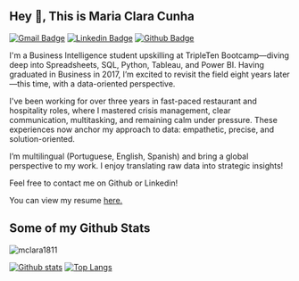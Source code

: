 ## Hey 👋, This is Maria Clara Cunha
[![Gmail Badge](https://img.shields.io/badge/-m.clara1811@gmail.com-c14438?style=flat&logo=Gmail&logoColor=white&link=mailto:m.clara1811@gmail.com)](mailto:m.clara1811@gmail.com) 
[![Linkedin Badge](https://img.shields.io/badge/-mariaclara-cunha-0072b1?style=flat&logo=Linkedin&logoColor=white&link=https://www.linkedin.com/in/mariaclara-cunha/)](https://www.linkedin.com/in/mariaclara-cunha/) [![Github Badge](https://img.shields.io/badge/-mclara1811-grey?style=flat&logo=github&logoColor=white&link=https://github.com/mclara1811/)](https://www.github.com/mclara1811/) <p align='left'> 

I'm a Business Intelligence student upskilling at TripleTen Bootcamp—diving deep into Spreadsheets, SQL, Python, Tableau, and Power BI. Having graduated in Business in 2017, I’m excited to revisit the field eight years later—this time, with a data-oriented perspective.

I've been working for over three years in fast-paced restaurant and hospitality roles, where I mastered crisis management, clear communication, multitasking, and remaining calm under pressure. These experiences now anchor my approach to data: empathetic, precise, and solution-oriented.

I’m multilingual (Portuguese, English, Spanish) and bring a global perspective to my work. I enjoy translating raw data into strategic insights!

Feel free to contact me on Github or Linkedin!</p><p align='left'> You can view my resume <a href='https://docs.google.com/document/d/1dBJ_pERUbVdi5qTbJ5Ge_Zur-EjQYISbHRfjjC_vHFo/edit?usp=sharing ' target=_blank><u>here</u>.</a></p>
## Some of my Github Stats
<p align=left> <img src=https://komarev.com/ghpvc/?username=mclara1811 alt=mclara1811 /> </p>

[![Github stats](https://github-readme-stats.vercel.app/api?username=mclara1811&show_icons=true&include_all_commits=true)](https://github.com/mclara1811/github-readme-stats)
[![Top Langs](https://github-readme-stats.vercel.app/api/top-langs/?username=mclara1811&layout=compact)](https://github.com/mclara1811/github-readme-stats)
